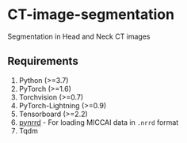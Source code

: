 # CT-image-segmentation

Segmentation in Head and Neck CT images

## Requirements

1. Python (>=3.7)
2. PyTorch (>=1.6)
3. Torchvision (>=0.7)
4. PyTorch-Lightning (>=0.9)
5. Tensorboard (>=2.2)
6. [pynrrd](https://github.com/mhe/pynrrd) - For loading MICCAI data in `.nrrd` format 
7. Tqdm
